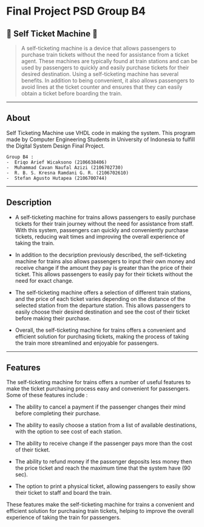 # Final Project PSD Group B4
## 🎫 Self Ticket Machine 🎫
> A self-ticketing machine is a device that allows passengers to purchase train tickets without the need for assistance from a ticket agent. These machines are typically found at train stations and can be used by passengers to quickly and easily purchase tickets for their desired destination. Using a self-ticketing machine has several benefits. In addition to being convenient, it also allows passengers to avoid lines at the ticket counter and ensures that they can easily obtain a ticket before boarding the train.
---
##  About
Self Ticketing Machine use VHDL code in making the system. This program made by Computer Engineering Students in University of Indonesia to fulfill the Digital System Design Final Project.

    Group B4 :
    -  Eriqo Arief Wicaksono (2106638406)
    -  Muhammad Cavan Naufal Azizi (2106702730)
    -  R. B. S. Kresna Ramdani G. R. (2106702610)
    -  Stefan Agusto Hutapea (2106700744)
---
## Description 
-  A self-ticketing machine for trains allows passengers to easily purchase tickets for their train journey without the need for assistance from staff. With this system, passengers can quickly and conveniently purchase tickets, reducing wait times and improving the overall experience of taking the train.

- In addition to the decsription previously described, the self-ticketing machine for trains also allows passengers to input their own money and receive change if the amount they pay is greater than the price of their ticket. This allows passengers to easily pay for their tickets without the need for exact change.

- The self-ticketing machine offers a selection of different train stations, and the price of each ticket varies depending on the distance of the selected station from the departure station. This allows passengers to easily choose their desired destination and see the cost of their ticket before making their purchase.

- Overall, the self-ticketing machine for trains offers a convenient and efficient solution for purchasing tickets, making the process of taking the train more streamlined and enjoyable for passengers.

---
## Features
The self-ticketing machine for trains offers a number of useful features to make the ticket purchasing process easy and convenient for passengers. Some of these features include :

- The ability to cancel a payment if the passenger changes their mind before completing their purchase.

- The ability to easily choose a station from a list of available destinations, with the option to see cost of each station.

- The ability to receive change if the passenger pays more than the cost of their ticket.

- The ability to refund money if the passenger deposits less money then the price ticket and reach the maximum time that the system have (90 sec).

- The option to print a physical ticket, allowing passengers to easily show their ticket to staff and board the train.

These features make the self-ticketing machine for trains a convenient and efficient solution for purchasing train tickets, helping to improve the overall experience of taking the train for passengers.
